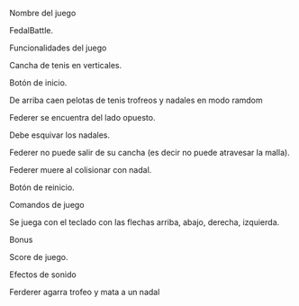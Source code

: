 Nombre del juego 

FedalBattle. 

 

Funcionalidades del juego  

 

Cancha de tenis en verticales. 

Botón de inicio. 

De arriba caen pelotas de tenis trofreos y nadales en modo ramdom 

Federer se encuentra del lado opuesto. 

Debe esquivar los nadales. 

Federer no puede salir de su cancha (es decir no puede atravesar la malla). 

Federer muere al colisionar con nadal. 

Botón de reinicio. 

 

Comandos de juego 

Se juega con el teclado con las flechas arriba, abajo, derecha, izquierda. 

 

Bonus 

Score de juego. 

Efectos de sonido 

Ferderer agarra trofeo y mata a un nadal 
